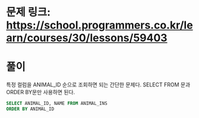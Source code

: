 # 문제 링크: https://school.programmers.co.kr/learn/courses/30/lessons/59403
# 풀이
특정 컬럼을 ANIMAL_ID 순으로 조회하면 되는 간단한 문제다. SELECT FROM 문과 ORDER BY문만 사용하면 된다.

```sql
SELECT ANIMAL_ID, NAME FROM ANIMAL_INS
ORDER BY ANIMAL_ID
```